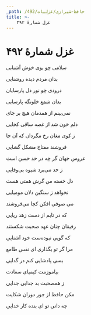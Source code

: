 ```yaml
---
_path: /حافظ-شیرازی/غزلیات/492
title: >-
    غزل شمارهٔ ۴۹۲
---
```

# غزل شمارهٔ ۴۹۲

<div class="b" id="bn1"><div class="m1"><p>سلامی چو بوی خوش آشنایی</p></div>
<div class="m2"><p>بدان مردم دیده روشنایی</p></div></div>
<div class="b" id="bn2"><div class="m1"><p>درودی چو نور دل پارسایان</p></div>
<div class="m2"><p>بدان شمع خلوتگه پارسایی</p></div></div>
<div class="b" id="bn3"><div class="m1"><p>نمی‌بینم از همدمان هیچ بر جای</p></div>
<div class="m2"><p>دلم خون شد از غصه ساقی کجایی</p></div></div>
<div class="b" id="bn4"><div class="m1"><p>ز کوی مغان رخ مگردان که آن جا</p></div>
<div class="m2"><p>فروشند مفتاح مشکل گشایی</p></div></div>
<div class="b" id="bn5"><div class="m1"><p>عروس جهان گر چه در حد حسن است</p></div>
<div class="m2"><p>ز حد می‌برد شیوه بی‌وفایی</p></div></div>
<div class="b" id="bn6"><div class="m1"><p>دل خسته من گرش همتی هست</p></div>
<div class="m2"><p>نخواهد ز سنگین دلان مومیایی</p></div></div>
<div class="b" id="bn7"><div class="m1"><p>می صوفی افکن کجا می‌فروشند</p></div>
<div class="m2"><p>که در تابم از دست زهد ریایی</p></div></div>
<div class="b" id="bn8"><div class="m1"><p>رفیقان چنان عهد صحبت شکستند</p></div>
<div class="m2"><p>که گویی نبوده‌ست خود آشنایی</p></div></div>
<div class="b" id="bn9"><div class="m1"><p>مرا گر تو بگذاری ای نفس طامع</p></div>
<div class="m2"><p>بسی پادشایی کنم در گدایی</p></div></div>
<div class="b" id="bn10"><div class="m1"><p>بیاموزمت کیمیای سعادت</p></div>
<div class="m2"><p>ز همصحبت بد جدایی جدایی</p></div></div>
<div class="b" id="bn11"><div class="m1"><p>مکن حافظ از جور دوران شکایت</p></div>
<div class="m2"><p>چه دانی تو ای بنده کار خدایی</p></div></div>
